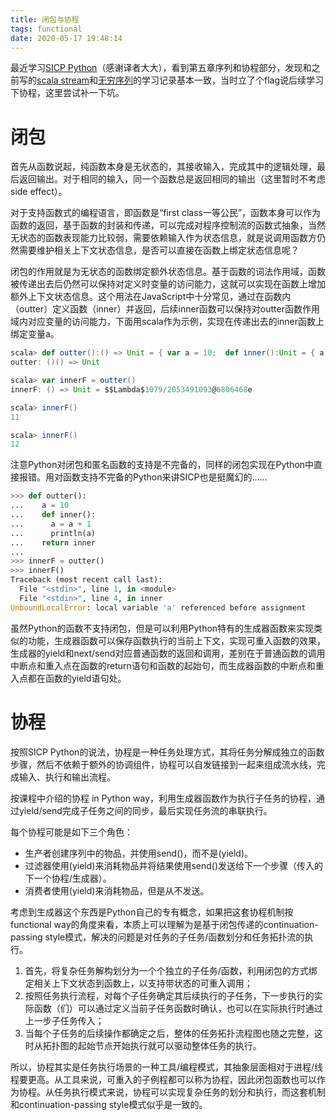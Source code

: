 ```yaml
---
title: 闭包与协程
tags: functional
date: 2020-05-17 19:48:14
---
```



最近学习[SICP Python](https://wizardforcel.gitbooks.io/sicp-py/content/)（感谢译者大大），看到第五章序列和协程部分，发现和之前写的[scala stream](http://icyl.rocks/2017/07/01/stream-in-scala/)和[无穷序列](http://icyl.rocks/2017/08/01/handle-infinity/)的学习记录基本一致，当时立了个flag说后续学习下协程，这里尝试补一下坑。
<!--more-->

# 闭包

首先从函数说起，纯函数本身是无状态的，其接收输入，完成其中的逻辑处理，最后返回输出。对于相同的输入，同一个函数总是返回相同的输出（这里暂时不考虑side effect）。

对于支持函数式的编程语言，即函数是“first class一等公民”，函数本身可以作为函数的返回，基于函数的封装和传递，可以完成对程序控制流的函数式抽象，当然无状态的函数表现能力比较弱，需要依赖输入作为状态信息，就是说调用函数方仍然需要维护相关上下文状态信息，是否可以直接在函数上绑定状态信息呢？

闭包的作用就是为无状态的函数绑定额外状态信息。基于函数的词法作用域，函数被传递出去后仍然可以保持对定义时变量的访问能力，这就可以实现在函数上增加额外上下文状态信息。这个用法在JavaScript中十分常见，通过在函数内（outter）定义函数（inner）并返回，后续inner函数可以保持对outter函数作用域内对应变量的访问能力，下面用scala作为示例，实现在传递出去的inner函数上绑定变量a。

```scala
scala> def outter():() => Unit = { var a = 10;  def inner():Unit = { a = a + 1; println(a); }; return inner; }
outter: ()() => Unit

scala> var innerF = outter()
innerF: () => Unit = $$Lambda$1079/2053491093@6806468e

scala> innerF()
11

scala> innerF()
12
```

注意Python对闭包和匿名函数的支持是不完备的，同样的闭包实现在Python中直接报错。用对函数支持不完备的Python来讲SICP也是挺魔幻的……

```python
>>> def outter():
...    a = 10
...    def inner():
...      a = a + 1
...      println(a)
...    return inner
...
>>> innerF = outter()
>>> innerF()
Traceback (most recent call last):
  File "<stdin>", line 1, in <module>
  File "<stdin>", line 4, in inner
UnboundLocalError: local variable 'a' referenced before assignment
```

虽然Python的函数不支持闭包，但是可以利用Python特有的生成器函数来实现类似的功能，生成器函数可以保存函数执行的当前上下文，实现可重入函数的效果，生成器的yield和next/send对应普通函数的返回和调用，差别在于普通函数的调用中断点和重入点在函数的return语句和函数的起始句，而生成器函数的中断点和重入点都在函数的yield语句处。

# 协程

按照SICP Python的说法，协程是一种任务处理方式，其将任务分解成独立的函数步骤，然后不依赖于额外的协调组件，协程可以自发链接到一起来组成流水线，完成输入、执行和输出流程。

按课程中介绍的协程 in Python way，利用生成器函数作为执行子任务的协程，通过yield/send完成子任务之间的同步，最后实现任务流的串联执行。

每个协程可能是如下三个角色：

* 生产者创建序列中的物品，并使用send()，而不是(yield)。
* 过滤器使用(yield)来消耗物品并将结果使用send()发送给下一个步骤（传入的下一个协程/生成器）。
* 消费者使用(yield)来消耗物品，但是从不发送。

考虑到生成器这个东西是Python自己的专有概念，如果把这套协程机制按functional way的角度来看，本质上可以理解为是基于闭包传递的continuation-passing style模式，解决的问题是对任务的子任务/函数划分和任务拓扑流的执行。

1. 首先，将复杂任务解构划分为一个个独立的子任务/函数，利用闭包的方式绑定相关上下文状态到函数上，以支持带状态的可重入调用；
2. 按照任务执行流程，对每个子任务确定其后续执行的子任务，下一步执行的实际函数（们）可以通过定义当前子任务函数时确认，也可以在实际执行时通过上一步子任务传入；
3. 当每个子任务的后续操作都确定之后，整体的任务拓扑流程图也随之完整，这时从拓扑图的起始节点开始执行就可以驱动整体任务的执行。

所以，协程其实是任务执行场景的一种工具/编程模式，其抽象层面相对于进程/线程要更高。从工具来说，可重入的子例程都可以称为协程，因此闭包函数也可以作为协程。从任务执行模式来说，协程可以实现复杂任务的划分和执行，而这套机制和continuation-passing style模式似乎是一致的。
